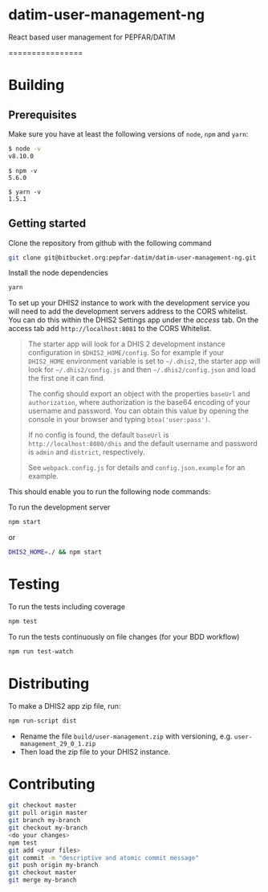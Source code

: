 # datim-user-management-ng
React based user management for PEPFAR/DATIM

================

# Building

## Prerequisites
Make sure you have at least the following versions of `node`, `npm` and `yarn`:

```sh
$ node -v
v8.10.0
```
```
$ npm -v
5.6.0
```
```
$ yarn -v
1.5.1
```

## Getting started

Clone the repository from github with the following command
```bash
git clone git@bitbucket.org:pepfar-datim/datim-user-management-ng.git
```

Install the node dependencies
```bash
yarn
```

To set up your DHIS2 instance to work with the development service you will need to add the development servers address to the CORS whitelist. You can do this within the DHIS2 Settings app under the _access_ tab. On the access tab add `http://localhost:8081` to the CORS Whitelist.
> The starter app will look for a DHIS 2 development instance configuration in
> `$DHIS2_HOME/config`. So for example if your `DHIS2_HOME` environment variable is
> set to `~/.dhis2`, the starter app will look for `~/.dhis2/config.js` and then
> `~/.dhis2/config.json` and load the first one it can find.
>
> The config should export an object with the properties `baseUrl` and
> `authorization`, where authorization is the base64 encoding of your username and
> password. You can obtain this value by opening the console in your browser and
> typing `btoa('user:pass')`.
>
> If no config is found, the default `baseUrl` is `http://localhost:8080/dhis` and
> the default username and password is `admin` and `district`, respectively.
>
> See `webpack.config.js` for details and `config.json.example` for an example.

This should enable you to run the following node commands:

To run the development server
```bash
npm start
```

or

```bash
DHIS2_HOME=./ && npm start
```

# Testing

To run the tests including coverage
```sh
npm test
```

To run the tests continuously on file changes (for your BDD workflow)
```sh
npm run test-watch
```

# Distributing

To make a DHIS2 app zip file, run:
```sh
npm run-script dist
```
- Rename the file `build/user-management.zip` with versioning, e.g. `user-management_29_0_1.zip`
- Then load the zip file to your DHIS2 instance.

# Contributing

```bash
git checkout master
git pull origin master
git branch my-branch
git checkout my-branch
<do your changes>
npm test
git add <your files>
git commit -m "descriptive and atomic commit message"
git push origin my-branch
git checkout master
git merge my-branch
```
